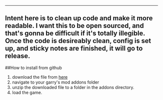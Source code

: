 -----  

Intent here is to clean up code and make it more readable. I want this to be open sourced, and that's gonna be difficult if it's totally illegible. Once the code is desireably clean, config is set up, and sticky notes are finished, it will go to release.
-----

##How to install from github
1. download the file from [here](https://github.com/dougRiss/RP-GoodReads/archive/master.zip)
2. navigate to your garry's mod addons folder
3. unzip the downloaded file to a folder in the addons directory.
4. load the game.
